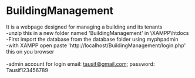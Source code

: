 # BuildingManagement
It is a webpage designed for managing a building and its tenants
<br>
-unzip this in a new folder named 'BuildingManagement' in <drive name>\XAMPP\htdocs
<br>
-First import the database from the database folder using myphpadmin
<br>
-with XAMPP open paste 'http://localhost/BuildingManagement/login.php' this on you browser
<br>
<br>
-admin account for login email: tausif@gmail.com; password: Tausif123456789
